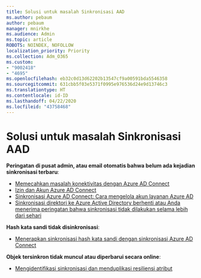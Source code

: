 ```yaml
---
title: Solusi untuk masalah Sinkronisasi AAD
ms.author: pebaum
author: pebaum
manager: mnirkhe
ms.audience: Admin
ms.topic: article
ROBOTS: NOINDEX, NOFOLLOW
localization_priority: Priority
ms.collection: Adm_O365
ms.custom:
- "9002418"
- "4695"
ms.openlocfilehash: eb32c0d13d62202b13547cf9a00591bda5546358
ms.sourcegitcommit: 631cbb5f03e5371f0995e976536d24e9d13746c3
ms.translationtype: HT
ms.contentlocale: id-ID
ms.lasthandoff: 04/22/2020
ms.locfileid: "43758468"
---
```

# <a name="solutions-for-aad-synchronization-problems"></a>Solusi untuk masalah Sinkronisasi AAD

**Peringatan di pusat admin, atau email otomatis bahwa belum ada kejadian sinkronisasi terbaru**:

- [Memecahkan masalah konektivitas dengan Azure AD Connect](https://docs.microsoft.com/azure/active-directory/hybrid/tshoot-connect-connectivity)
- [Izin dan Akun Azure AD Connect](https://go.microsoft.com/fwlink/p/?LinkId=820598)
- [Sinkronisasi Azure AD Connect: Cara mengelola akun layanan Azure AD](https://docs.microsoft.com/azure/active-directory/hybrid/how-to-connect-azureadaccount)
- [Sinkronisasi direktori ke Azure Active Directory berhenti atau Anda menerima peringatan bahwa sinkronisasi tidak dilakukan selama lebih dari sehari](https://support.microsoft.com/help/2882421/directory-synchronization-to-azure-active-directory-stops-or-you-re-warned-that-sync-hasn-t-registered-in-more-than-a-day)
 
**Hash kata sandi tidak disinkronisasi**:

- [Menerapkan sinkronisasi hash kata sandi dengan sinkronisasi Azure AD Connect](https://docs.microsoft.com/azure/active-directory/hybrid/how-to-connect-password-hash-synchronization)

**Objek tersinkron tidak muncul atau diperbarui secara online**:

- [Mengidentifikasi sinkronisasi dan menduplikasi resiliensi atribut](https://docs.microsoft.com/azure/active-directory/hybrid/how-to-connect-syncservice-duplicate-attribute-resiliency)
